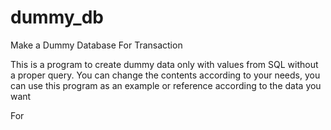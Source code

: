 # dummy_db
Make a Dummy Database For Transaction

This is a program to create dummy data only with values from SQL without a proper query. You can change the contents according to your needs, you can use this program as an example or reference according to the data you want

For 
